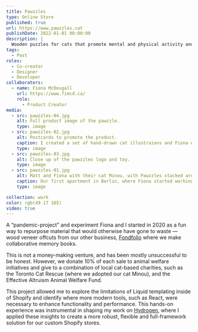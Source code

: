 ```yaml
---
title: Pawzzles
type: Online Store
published: true
url: https://www.pawzzles.cat
publishDate: 2022-01-01 00:00:00
description: |
  Wooden puzzles for cats that promote mental and physical activity and raise money for animal welfare.
tags:
  - Past
roles:
  - Co-creator
  - Designer
  - Developer
collaborators:
  - name: Fiona McDougall
    url: https://www.fimcd.ca/
    role:
      - Product Creator
media:
  - src: pawzzles-04.jpg
    alt: Full product image of the pawzzle.
    type: image
  - src: pawzzles-02.jpg
    alt: Postcards to promote the product.
    caption: I created a set of hand-drawn cat illustraions and Fiona digitally retraced and colorized them.
    type: image
  - src: pawzzles-03.jpg
    alt: Close up of the pawzzles logo and toy.
    type: image
  - src: pawzzles-01.jpg
    alt: Matt and Fiona with their cat Minou, with Pawzzles stacked around them.
    caption: Our first apartment in Berlin, where Fiona started working on Pawzzles with our dearly-departed cat Minou.
    type: image

collection: work
color: rgb(49 17 105)
video: true
---
```


A “pandemic-project” and experiment Fiona and I started in 2020 as a fun way to repurpose material that would otherwise have gone to waste — wood veneer offcuts from our other business, [Fondfolio](/work/fondfolio) where we make collaborative memory books.

This is not a money-making venture, and has been mostly unsuccessful to be honest. However, we donate 10% of each sale to animal welfare initiatives and give to a combination of local cat-based charities, such as the Toronto Cat Rescue (where we adopted our cat Minou), and the Effective Altruism Animal Welfare Fund.

This project allowed me to explore the limitations of Liquid templating inside of Shopify and identify where more modern tools, such as React, were necessary to enhance functionality and performance. This hands-on experience was instrumental in shaping my work on <a href="/hydrogen">Hydrogen</a>, where I applied these insights to create a more robust, flexible and full-framework solution for our custom Shopify stores.
